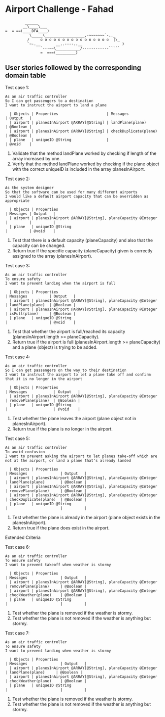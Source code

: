 Airport Challenge - Fahad
=================

```
         ______
        __\____\___
=  = ==(____DFA____)
           \_____\__________________,-~~~~~~~`-.._
          /     o o o o o o o o o o o o o o o o  |\_
          `~-.__       __..----..__                  )
                `---~~\___________/------------`````
                =  ===(_________)
```

User stories followed by the corresponding domain table
---------


Test case 1:
```
As an air traffic controller
So I can get passengers to a destination
I want to instruct the airport to land a plane
```
      | Objects | Properties                      | Messages                   | Output   |
      | airport | planesInAirport @ARRAY[@String] | landPlane(plane)           | @Boolean |
      | airport | planesInAirport @ARRAY[@String] | checkDuplicate(plane)      | @Boolean |
      | plane   | uniqueID @String                |                            | @void    |

1. Validate that the method landPlane worked by checking if length of the array increased by one.
2. Verify that the method landPlane worked by checking if the plane object with the correct uniqueID is included in the array planesInAirport.


Test case 2:
```
As the system designer
So that the software can be used for many different airports
I would like a default airport capacity that can be overridden as appropriate
```
      | Objects | Properties                                              | Messages | Output   |
      | airport | planesInAirport @ARRAY[@String], planeCapacity @Integer |          |          |
      | plane   | uniqueID @String                                        |          | @void    |

1. Test that there is a default capacity (planeCapacity) and also that the capacity can be changed.
2. Return true if the specific capacity (planeCapacity) given is correctly assigned to the array (planesInAirport).


Test case 3:
```
As an air traffic controller
To ensure safety
I want to prevent landing when the airport is full
```
      | Objects | Properties                                              | Messages          | Output   |
      | airport | planesInAirport @ARRAY[@String], planeCapacity @Integer | landPlane(plane)  | @Boolean |
      | airport | planesInAirport @ARRAY[@String], planeCapacity @Integer | isFull(plane)     | @Boolean |
      | plane   | uniqueID @String                                        |                   | @void    |

1. Test that whether the airport is full/reached its capacity (planesInAirport.length >= planeCapacity).
2. Return true if the airport is full (planesInAirport.length >= planeCapacity) and a plane (object) is trying to be added.


Test case 4:
```
As an air traffic controller
So I can get passengers on the way to their destination
I want to instruct the airport to let a plane take off and confirm that it is no longer in the airport
```
      | Objects | Properties                                              | Messages            | Output   |
      | airport | planesInAirport @ARRAY[@String], planeCapacity @Integer | removePlane(plane)  | @Boolean |
      | plane   | uniqueID @String                                        |                     | @void    |

1. Test whether the plane leaves the airport (plane object not in planesInAirport).
2. Return true if the plane is no longer in the airport.


Test case 5:
```
As an air traffic controller
To avoid confusion
I want to prevent asking the airport to let planes take-off which are not at the airport, or land a plane that's already landed
```
      | Objects | Properties                                              | Messages               | Output   |
      | airport | planesInAirport @ARRAY[@String], planeCapacity @Integer | landPlane(plane)       | @Boolean |
      | airport | planesInAirport @ARRAY[@String], planeCapacity @Integer | removePlane(plane)     | @Boolean |
      | airport | planesInAirport @ARRAY[@String], planeCapacity @Integer | checkDuplicate(plane)  | @Boolean |
      | plane   | uniqueID @String                                        |                        |          | 

1. Test whether the plane is already in the airport (plane object exists in the planesInAirport).
2. Return true if the plane does exist in the airport.


Extended Criteria

Test case 6:
```
As an air traffic controller
To ensure safety
I want to prevent takeoff when weather is stormy
```
      | Objects | Properties                                              | Messages               | Output   |
      | airport | planesInAirport @ARRAY[@String], planeCapacity @Integer | removePlane(plane)     | @Boolean |
      | airport | planesInAirport @ARRAY[@String], planeCapacity @Integer | checkWeather(plane)    | @Boolean |
      | plane   | uniqueID @String                                        |                        |          | 

1. Test whether the plane is removed if the weather is stormy.
2. Test whether the plane is not removed if the weather is anything but stormy.


Test case 7:
```
As an air traffic controller
To ensure safety
I want to prevent landing when weather is stormy
```
      | Objects | Properties                                              | Messages               | Output   |
      | airport | planesInAirport @ARRAY[@String], planeCapacity @Integer | landPlane(plane)     | @Boolean |
      | airport | planesInAirport @ARRAY[@String], planeCapacity @Integer | checkWeather(plane)    | @Boolean |
      | plane   | uniqueID @String                                        |                        |          | 

1. Test whether the plane is removed if the weather is stormy.
2. Test whether the plane is not removed if the weather is anything but stormy.